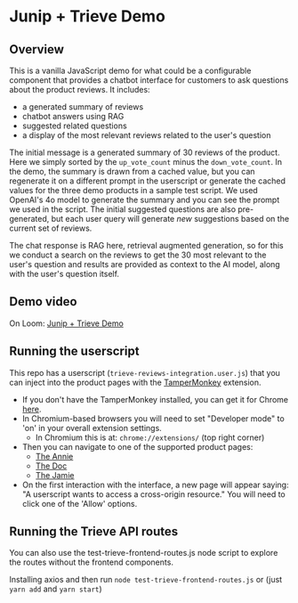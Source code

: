 # Junip + Trieve Demo

## Overview

This is a vanilla JavaScript demo for what could be a configurable component that provides a chatbot interface for customers to ask questions about the product reviews. It includes:

- a generated summary of reviews
- chatbot answers using RAG
- suggested related questions
- a display of the most relevant reviews related to the user's question


The initial message is a generated summary of 30 reviews of the product. Here we simply sorted by the `up_vote_count` minus the `down_vote_count`. In the demo, the summary is drawn from a cached value, but you can regenerate it on a different prompt in the userscript or generate the cached values for the three demo products in a sample test script. We used OpenAI's 4o model to generate the summary and you can see the prompt we used in the script. The initial suggested questions are also pre-generated, but each user query will generate *new* suggestions based on the current set of reviews.

The chat response is RAG here, retrieval augmented generation, so for this we conduct a search on the reviews to get the 30 most relevant to the user's question and results are provided as context to the AI model, along with the user's question itself.


## Demo video

On Loom: [Junip + Trieve Demo](https://www.loom.com/share/94d432aead0542a398b14cdb636e6b9b?sid=35c4e25b-89e9-4634-b82b-624b46ebf2fe)

## Running the userscript

This repo has a userscript (`trieve-reviews-integration.user.js`) that you can inject into the product pages with the [TamperMonkey](https://www.tampermonkey.net/) extension.

- If you don't have the TamperMonkey installed, you can get it for Chrome [here](https://chromewebstore.google.com/detail/tampermonkey/dhdgffkkebhmkfjojejmpbldmpobfkfo).
- In Chromium-based browsers you will need to set "Developer mode" to 'on' in your overall extension settings.
    - In Chromium this is at: `chrome://extensions/` (top right corner)
- Then you can navigate to one of the supported product pages:
    - [The Annie](https://www.tecovas.com/products/the-annie)
    - [The Doc](https://www.tecovas.com/products/the-doc)
    - [The Jamie](https://www.tecovas.com/products/the-jamie)
- On the first interaction with the interface, a new page will appear saying: "A userscript wants to access a cross-origin resource." You will need to click one of the 'Allow' options.

## Running the Trieve API routes

You can also use the test-trieve-frontend-routes.js node script to explore the routes without the frontend components.

Installing axios and then run `node test-trieve-frontend-routes.js` or (just `yarn add` and `yarn start`)